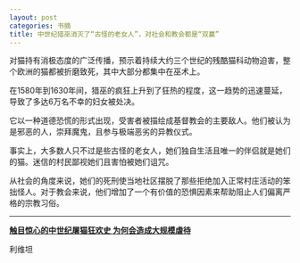```yaml
---
layout: post
categories: 书摘
title: 中世纪猎巫消灭了“古怪的老女人”，对社会和教会都是“双赢”
---
```


对猫持有消极态度的广泛传播，预示着持续大约三个世纪的残酷猫科动物迫害，整个欧洲的猫都被折磨致死，其中大部分都集中在巫术上。

在1580年到1630年间，猎巫的疯狂上升到了狂热的程度，这一趋势的迅速蔓延，导致了多达6万名不幸的妇女被处决。

它以一种道德恐慌的形式出现，受害者被描绘成基督教会的主要敌人。他们被认为是邪恶的人，崇拜魔鬼，且参与极端恶劣的异教仪式。

事实上，大多数人只不过是些古怪的老女人，她们独自生活且唯一的伴侣就是她们的猫。迷信的村民鄙视她们且害怕被她们诅咒。

从社会的角度来说，她们的死刑使当地社区摆脱了那些拒绝加入正常村庄活动的笨拙怪人。对于教会来说，他们增加了一个有价值的恐惧因素来帮助阻止人们偏离严格的宗教习俗。

---

**[触目惊心的中世纪屠猫狂欢史 为何会造成大规模虐待](http://tech.sina.com.cn/d/c/2018-04-19/doc-ifzihnep7903698.shtml)**

利维坦